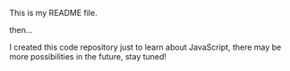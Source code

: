 This is my README file.

then...

I created this code repository just to learn about JavaScript, there may be more possibilities in the future, stay tuned!
